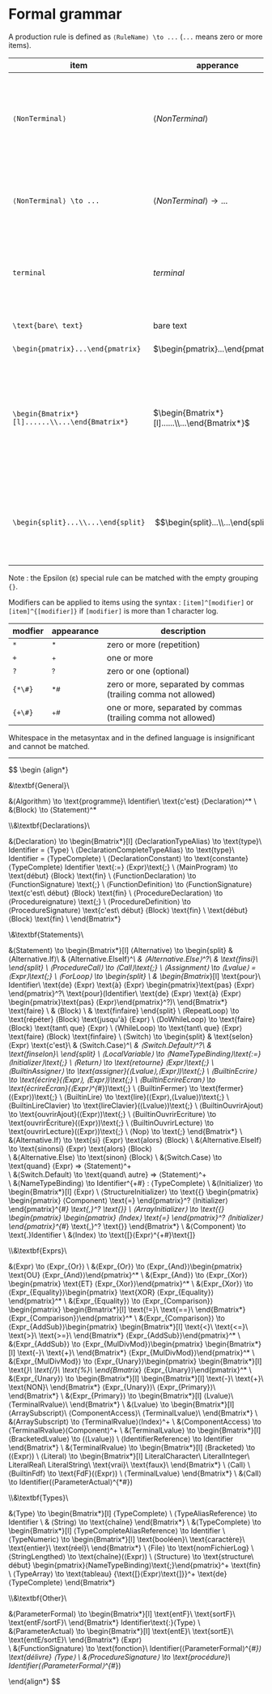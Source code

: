 # Formal grammar

A production rule is defined as `⟨RuleName⟩ \to ...` (`...` means zero or more items).

item|apperance|description
-|-|-
`⟨NonTerminal⟩`|$⟨NonTerminal⟩$|reference to or definition of a production rule. Name matches `[A-Za-z0-9]+`.
`⟨NonTerminal⟩ \to ...`|$⟨NonTerminal⟩ \to ...$|Inline production definition. Name matches `[A-Za-z0-9]+`.
`terminal`|$terminal$|reference to a named terminal. Name matches `[A-Za-z0-9_]+`.
`\text{bare\ text}`|$\text{bare text}$|exact string (unnamed terminal)
`\begin{pmatrix}...\end{pmatrix}`|$\begin{pmatrix}...\end{pmatrix}$|grouping
`\begin{Bmatrix*}[l]......\\...\end{Bmatrix*}`|$\begin{Bmatrix*}[l]......\\...\end{Bmatrix*}$|alternative. choices are separated by newlines (`\\`). A trailing newline on the last choice is useless but allowed.
`\begin{split}...\\...\end{split}`|$$\begin{split}...\\...\end{split}$$|split a long line for readability. Represents its contents, akin to a grouping.

Note : the Epsilon (&epsilon;) special rule can be matched with the empty grouping `{}`.

Modifiers can be applied to items using the syntax : `[item]^[modifier]` or `[item]^{[modifier]}` if `[modifier]` is more than 1 character log.

modfier|appearance|description
-|-|-
`*`|$^*$|zero or more (repetition)
`+`|$^+$|one or more
`?`|$^?$|zero or one (optional)
`{*\#}`|$^{*\#}$|zero or more, separated by commas (trailing comma not allowed)
`{+\#}`|$^{+\#}$|one or more, separated by commas (trailing comma not allowed)

Whitespace in the metasyntax and in the defined language is insignificant and cannot be matched.

---

$$
\begin {align*}

&\textbf{General}\\

&⟨Algorithm⟩ \to \text{programme}\ Identifier\ \text{c'est} ⟨Declaration⟩^*
\\
&⟨Block⟩ \to ⟨Statement⟩^*

\\\\&\textbf{Declarations}\\

&⟨Declaration⟩ \to \begin{Bmatrix*}[l]
    ⟨DeclarationTypeAlias⟩ \to \text{type}\ Identifier = ⟨Type⟩ \\
    ⟨DeclarationCompleteTypeAlias⟩ \to \text{type}\ Identifier = ⟨TypeComplete⟩ \\
    ⟨DeclarationConstant⟩ \to \text{constante} ⟨TypeComplete⟩ Identifier \text{:=} ⟨Expr⟩\text{;} \\
    ⟨MainProgram⟩ \to \text{début} ⟨Block⟩ \text{fin} \\
    ⟨FunctionDeclaration⟩ \to ⟨FunctionSignature⟩ \text{;} \\
    ⟨FunctionDefinition⟩ \to ⟨FunctionSignature⟩ \text{c'est\ début} ⟨Block⟩ \text{fin} \\
    ⟨ProcedureDeclaration⟩ \to ⟨Procedureignature⟩ \text{;} \\
    ⟨ProcedureDefinition⟩ \to ⟨ProcedureSignature⟩ \text{c'est\ début} ⟨Block⟩ \text{fin} \\
    \text{début} ⟨Block⟩ \text{fin} \\
\end{Bmatrix*}

\\&\textbf{Statements}\\

&⟨Statement⟩ \to \begin{Bmatrix*}[l]
    ⟨Alternative⟩ \to \begin{split}
    &   ⟨Alternative.If⟩\\
    &   ⟨Alternative.ElseIf⟩^*\\
    &   ⟨Alternative.Else⟩^?\\
    &   \text{finsi}\\
    \end{split}
    \\
    ⟨ProcedureCall⟩ \to ⟨Call⟩\text{;}
    \\
    ⟨Assignment⟩ \to ⟨Lvalue⟩ = ⟨Expr⟩\text{;}
    \\
    ⟨ForLoop⟩ \to \begin{split}
        \\
    &   \begin{Bmatrix*}[l]
            \text{pour}\ Identifier\ \text{de} ⟨Expr⟩ \text{à} ⟨Expr⟩ \begin{pmatrix}\text{pas} ⟨Expr⟩\end{pmatrix}^?\\
            \text{pour}(Identifier\ \text{de} ⟨Expr⟩ \text{à} ⟨Expr⟩ \begin{pmatrix}\text{pas} ⟨Expr⟩\end{pmatrix}^?)\\
        \end{Bmatrix*}
        \text{faire} \\
    &   ⟨Block⟩ \\
    &   \text{finfaire}
    \end{split}
    \\
    ⟨RepeatLoop⟩ \to \text{répéter} ⟨Block⟩ \text{jusqu'à} ⟨Expr⟩
    \\
    ⟨DoWhileLoop⟩ \to \text{faire} ⟨Block⟩ \text{tant\ que} ⟨Expr⟩
    \\
    ⟨WhileLoop⟩ \to \text{tant\ que} ⟨Expr⟩ \text{faire} ⟨Block⟩ \text{finfaire}
    \\
    ⟨Switch⟩ \to \begin{split}
    &   \text{selon} ⟨Expr⟩ \text{c'est}\\
    &   ⟨Switch.Case⟩^*\\
    &   ⟨Switch.Default⟩^?\\
    &   \text{finselon}\\
    \end{split}
    \\
    ⟨LocalVariable⟩ \to ⟨NameTypeBinding⟩\text{:=}⟨Initializer⟩\text{;}
    \\
    ⟨Return⟩ \to \text{retourne} ⟨Expr⟩\text{;}
    \\
    ⟨BuiltinAssigner⟩ \to \text{assigner}(⟨Lvalue⟩,⟨Expr⟩)\text{;}
    \\
    ⟨BuiltinEcrire⟩ \to \text{écrire}(⟨Expr⟩, ⟨Expr⟩)\text{;}
    \\
    ⟨BuiltinEcrireEcran⟩ \to \text{écrireÉcran}(⟨Expr⟩^{*\#})\text{;}
    \\
    ⟨BuiltinFermer⟩ \to \text{fermer}(⟨Expr⟩)\text{;}
    \\
    ⟨BuiltinLire⟩ \to \text{lire}(⟨Expr⟩,⟨Lvalue⟩)\text{;}
    \\
    ⟨BuiltinLireClavier⟩ \to \text{lireClavier}(⟨Lvalue⟩)\text{;}
    \\
    ⟨BuiltinOuvrirAjout⟩ \to \text{ouvrirAjout}(⟨Expr⟩)\text{;}
    \\
    ⟨BuiltinOuvrirEcriture⟩ \to \text{ouvrirÉcriture}(⟨Expr⟩)\text{;}
    \\
    ⟨BuiltinOuvrirLecture⟩ \to \text{ouvrirLecture}(⟨Expr⟩)\text{;}
    \\
    ⟨Nop⟩ \to \text{;}
\end{Bmatrix*}
\\
&⟨Alternative.If⟩ \to \text{si} ⟨Expr⟩ \text{alors} ⟨Block⟩
\\
&⟨Alternative.ElseIf⟩ \to \text{sinonsi} ⟨Expr⟩ \text{alors} ⟨Block⟩\
\\
&⟨Alternative.Else⟩ \to \text{sinon} ⟨Block⟩
\\
&⟨Switch.Case⟩ \to \text{quand} ⟨Expr⟩ => ⟨Statement⟩^+\
\\
&⟨Switch.Default⟩ \to \text{quand\ autre} => ⟨Statement⟩^+\
\\
&⟨NameTypeBinding⟩ \to Identifier^{+\#} : ⟨TypeComplete⟩
\\
&⟨Initializer⟩ \to \begin{Bmatrix*}[l]
    ⟨Expr⟩
    \\
    ⟨StructureInitializer⟩ \to \text{\{}
        \begin{pmatrix}
            \begin{pmatrix}
                ⟨Component⟩
                \text{=}
            \end{pmatrix}^?
            ⟨Initializer⟩
        \end{pmatrix}^{*\#}
    \text{,}^? \text{\}}
    \\
    ⟨ArrayInitializer⟩ \to \text{\{}
        \begin{pmatrix}
            \begin{pmatrix}
                ⟨Index⟩
                \text{=}
            \end{pmatrix}^?
            ⟨Initializer⟩
        \end{pmatrix}^{*\#}
    \text{,}^? \text{\}}
\end{Bmatrix*}
\\
&⟨Component⟩ \to \text{.}Identifier
\\
&⟨Index⟩ \to \text{[}⟨Expr⟩^{+\#}\text{]}

\\\\&\textbf{Exprs}\\

&⟨Expr⟩ \to ⟨Expr_{Or}⟩
\\
&⟨Expr_{Or}⟩ \to ⟨Expr_{And}⟩\begin{pmatrix}
\text{OU}
⟨Expr_{And}⟩\end{pmatrix}^*
\\
&⟨Expr_{And}⟩ \to ⟨Expr_{Xor}⟩\begin{pmatrix}
\text{ET}
⟨Expr_{Xor}⟩\end{pmatrix}^*
\\
&⟨Expr_{Xor}⟩ \to ⟨Expr_{Equality}⟩\begin{pmatrix}
\text{XOR}
⟨Expr_{Equality}⟩\end{pmatrix}^*
\\
&⟨Expr_{Equality}⟩ \to ⟨Expr_{Comparison}⟩\begin{pmatrix}
\begin{Bmatrix*}[l]
    \text{!=}\\
    \text{==}\\
\end{Bmatrix*}
⟨Expr_{Comparison}⟩\end{pmatrix}^*
\\
&⟨Expr_{Comparison}⟩ \to ⟨Expr_{AddSub}⟩\begin{pmatrix}
\begin{Bmatrix*}[l]
    \text{<}\\
    \text{<=}\\
    \text{>}\\
    \text{>=}\\
\end{Bmatrix*}
⟨Expr_{AddSub}⟩\end{pmatrix}^*
\\
&⟨Expr_{AddSub}⟩ \to ⟨Expr_{MulDivMod}⟩\begin{pmatrix}
\begin{Bmatrix*}[l]
    \text{-}\\
    \text{+}\\
\end{Bmatrix*}
⟨Expr_{MulDivMod}⟩\end{pmatrix}^*
\\
&⟨Expr_{MulDivMod}⟩ \to ⟨Expr_{Unary}⟩\begin{pmatrix}
\begin{Bmatrix*}[l]
    \text{*}\\
    \text{/}\\
    \text{\%}\\
\end{Bmatrix*}
⟨Expr_{Unary}⟩\end{pmatrix}^*
\\
&⟨Expr_{Unary}⟩ \to \begin{Bmatrix*}[l]
    \begin{Bmatrix*}[l]
        \text{-}\\
        \text{+}\\
        \text{NON}\\
    \end{Bmatrix*} ⟨Expr_{Unary}⟩\\
    ⟨Expr_{Primary}⟩\\
\end{Bmatrix*}
\\
&⟨Expr_{Primary}⟩ \to \begin{Bmatrix*}[l]
    ⟨Lvalue⟩\\
    ⟨TerminalRvalue⟩\\
\end{Bmatrix*}
\\
&⟨Lvalue⟩ \to \begin{Bmatrix*}[l]
    ⟨ArraySubscript⟩\\
    ⟨ComponentAccess⟩\\
    ⟨TerminalLvalue⟩\\
\end{Bmatrix*}
\\
&⟨ArraySubscript⟩ \to ⟨TerminalRvalue⟩⟨Index⟩^+
\\
&⟨ComponentAccess⟩ \to ⟨TerminalRvalue⟩⟨Component⟩^+
\\
&⟨TerminalLvalue⟩ \to \begin{Bmatrix*}[l]
    ⟨BracketedLvalue⟩ \to (⟨Lvalue⟩)
    \\
    ⟨IdentifierReference⟩ \to Identifier
\end{Bmatrix*}
\\
&⟨TerminalRvalue⟩ \to \begin{Bmatrix*}[l]
    ⟨Bracketed⟩ \to (⟨Expr⟩)
    \\
    ⟨Literal⟩ \to \begin{Bmatrix*}[l]
        LiteralCharacter\\
        LiteralInteger\\
        LiteralReal\\
        LiteralString\\
        \text{vrai}\\
        \text{faux}\\
    \end{Bmatrix*}
    \\
    ⟨Call⟩
    \\
    ⟨BuiltinFdf⟩ \to \text{FdF}(⟨Expr⟩)
    \\
    ⟨TerminalLvalue⟩
\end{Bmatrix*}
\\
&⟨Call⟩ \to Identifier(⟨ParameterActual⟩^{*\#})

\\\\&\textbf{Types}\\

&⟨Type⟩ \to \begin{Bmatrix*}[l]
    ⟨TypeComplete⟩
    \\
    ⟨TypeAliasReference⟩ \to Identifier
    \\
&    ⟨String⟩ \to \text{chaîne}
\end{Bmatrix*}
\\
&⟨TypeComplete⟩ \to \begin{Bmatrix*}[l]
    ⟨TypeCompleteAliasReference⟩ \to Identifier
    \\
    ⟨TypeNumeric⟩ \to \begin{Bmatrix*}[l]
        \text{booléen}\\
        \text{caractère}\\
        \text{entier}\\
        \text{réel}\\
    \end{Bmatrix*}
    \\
    ⟨File⟩ \to \text{nomFichierLog}
    \\
    ⟨StringLengthed⟩ \to \text{chaîne}(⟨Expr⟩)
    \\
    ⟨Structure⟩ \to \text{structure\ début} \begin{pmatrix}⟨NameTypeBinding⟩\text{;}\end{pmatrix}^+ \text{fin}
    \\
    ⟨TypeArray⟩ \to \text{tableau} {\text{[}⟨Expr⟩\text{]}}^+ \text{de} ⟨TypeComplete⟩
\end{Bmatrix*}

\\\\&\textbf{Other}\\

&⟨ParameterFormal⟩ \to \begin{Bmatrix*}[l]
    \text{entF}\\
    \text{sortF}\\
    \text{entF/sortF}\\
\end{Bmatrix*} Identifier\text{:}⟨Type⟩
\\
&⟨ParameterActual⟩ \to \begin{Bmatrix*}[l]
    \text{entE}\\
    \text{sortE}\\
    \text{entE/sortE}\\
\end{Bmatrix*} ⟨Expr⟩\
\\
&⟨FunctionSignature⟩ \to \text{fonction}\ Identifier(⟨ParameterFormal⟩^{*\#}) \text{délivre} ⟨Type⟩
\\
&⟨ProcedureSignature⟩ \to \text{procédure}\ Identifier(⟨ParameterFormal⟩^{*\#})

\end{align*}
$$
